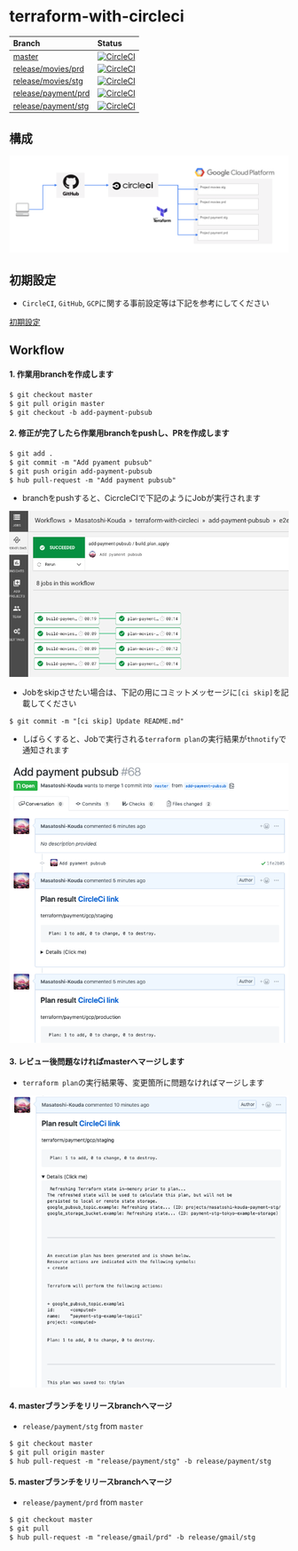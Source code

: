 # terraform-with-circleci

| Branch                                                                                                     | Status                                                                                                                                                                                                                                                                        |
|:-----------------------------------------------------------------------------------------------------------|:------------------------------------------------------------------------------------------------------------------------------------------------------------------------------------------------------------------------------------------------------------------------------|
| [master](https://github.com/Masatoshi-Kouda/terraform-with-circleci)                                       | [![CircleCI](https://circleci.com/gh/Masatoshi-Kouda/terraform-with-circleci/tree/master.svg?style=svg&circle-token=c3c0fe1edcf6493d84c7ee62e683b14faffcd122)](https://circleci.com/gh/Masatoshi-Kouda/terraform-with-circleci/tree/master)                                   |
| [release/movies/prd](https://github.com/Masatoshi-Kouda/terraform-with-circleci/tree/release/movies/prd)   | [![CircleCI](https://circleci.com/gh/Masatoshi-Kouda/terraform-with-circleci/tree/release%2Fmovies%2Fprd.svg?style=svg&circle-token=c3c0fe1edcf6493d84c7ee62e683b14faffcd122)](https://circleci.com/gh/Masatoshi-Kouda/terraform-with-circleci/tree/release%2Fmovies%2Fprd)   |
| [release/movies/stg](https://github.com/Masatoshi-Kouda/terraform-with-circleci/tree/release/movies/stg)   | [![CircleCI](https://circleci.com/gh/Masatoshi-Kouda/terraform-with-circleci/tree/release%2Fmovies%2Fstg.svg?style=svg&circle-token=c3c0fe1edcf6493d84c7ee62e683b14faffcd122)](https://circleci.com/gh/Masatoshi-Kouda/terraform-with-circleci/tree/release%2Fmovies%2Fstg)   |
| [release/payment/prd](https://github.com/Masatoshi-Kouda/terraform-with-circleci/tree/release/payment/prd) | [![CircleCI](https://circleci.com/gh/Masatoshi-Kouda/terraform-with-circleci/tree/release%2Fpayment%2Fprd.svg?style=svg&circle-token=c3c0fe1edcf6493d84c7ee62e683b14faffcd122)](https://circleci.com/gh/Masatoshi-Kouda/terraform-with-circleci/tree/release%2Fpayment%2Fprd) |
| [release/payment/stg](https://github.com/Masatoshi-Kouda/terraform-with-circleci/tree/release/payment/stg) | [![CircleCI](https://circleci.com/gh/Masatoshi-Kouda/terraform-with-circleci/tree/release%2Fpayment%2Fstg.svg?style=svg&circle-token=c3c0fe1edcf6493d84c7ee62e683b14faffcd122)](https://circleci.com/gh/Masatoshi-Kouda/terraform-with-circleci/tree/release%2Fpayment%2Fstg) |


## 構成

![pipeline](docs/images/pipeline.png)

## 初期設定

- `CircleCI`, `GitHub`, `GCP`に関する事前設定等は下記を参考にしてください

[初期設定](docs/setup.md)

## Workflow

#### 1. 作業用branchを作成します

```
$ git checkout master
$ git pull origin master
$ git checkout -b add-payment-pubsub
```

#### 2. 修正が完了したら作業用branchをpushし、PRを作成します

```
$ git add .
$ git commit -m "Add pyament pubsub"
$ git push origin add-payment-pubsub
$ hub pull-request -m "Add payment pubsub"
```

- branchをpushすると、CicrcleCIで下記のようにJobが実行されます

![workflow1](docs/images/workflow1.png)

- Jobをskipさせたい場合は、下記の用にコミットメッセージに`[ci skip]`を記載してください

```
$ git commit -m "[ci skip] Update README.md"
```

- しばらくすると、Jobで実行される`terraform plan`の実行結果が`thnotify`で通知されます

![workflow2](docs/images/workflow2.png)

#### 3. レビュー後問題なければmasterへマージします

- `terraform plan`の実行結果等、変更箇所に問題なければマージします

![workflow3](docs/images/workflow3.png)

#### 4. masterブランチをリリースbranchへマージ

- `release/payment/stg` from `master`

```
$ git checkout master
$ git pull origin master
$ hub pull-request -m "release/payment/stg" -b release/payment/stg
```
#### 5. masterブランチをリリースbranchへマージ

- `release/payment/prd` from `master`

```
$ git checkout master
$ git pull
$ hub pull-request -m "release/gmail/prd" -b release/gmail/stg
```
